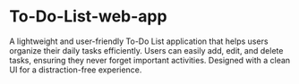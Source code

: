 # To-Do-List-web-app
A lightweight and user-friendly To-Do List application that helps users organize their daily tasks efficiently. Users can easily add, edit, and delete tasks, ensuring they never forget important activities. Designed with a clean UI for a distraction-free experience.
